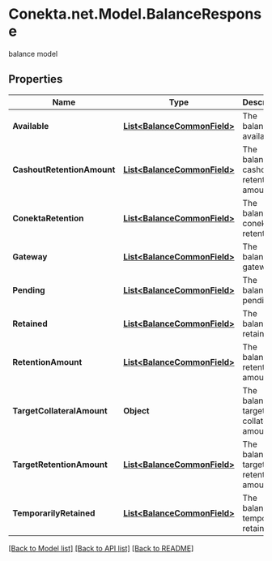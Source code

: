 # Conekta.net.Model.BalanceResponse
balance model

## Properties

Name | Type | Description | Notes
------------ | ------------- | ------------- | -------------
**Available** | [**List&lt;BalanceCommonField&gt;**](BalanceCommonField.md) | The balance&#39;s available | [optional] 
**CashoutRetentionAmount** | [**List&lt;BalanceCommonField&gt;**](BalanceCommonField.md) | The balance&#39;s cashout retention amount | [optional] 
**ConektaRetention** | [**List&lt;BalanceCommonField&gt;**](BalanceCommonField.md) | The balance&#39;s conekta retention | [optional] 
**Gateway** | [**List&lt;BalanceCommonField&gt;**](BalanceCommonField.md) | The balance&#39;s gateway | [optional] 
**Pending** | [**List&lt;BalanceCommonField&gt;**](BalanceCommonField.md) | The balance&#39;s pending | [optional] 
**Retained** | [**List&lt;BalanceCommonField&gt;**](BalanceCommonField.md) | The balance&#39;s retained | [optional] 
**RetentionAmount** | [**List&lt;BalanceCommonField&gt;**](BalanceCommonField.md) | The balance&#39;s retention amount | [optional] 
**TargetCollateralAmount** | **Object** | The balance&#39;s target collateral amount | [optional] 
**TargetRetentionAmount** | [**List&lt;BalanceCommonField&gt;**](BalanceCommonField.md) | The balance&#39;s target retention amount | [optional] 
**TemporarilyRetained** | [**List&lt;BalanceCommonField&gt;**](BalanceCommonField.md) | The balance&#39;s temporarily retained | [optional] 

[[Back to Model list]](../README.md#documentation-for-models) [[Back to API list]](../README.md#documentation-for-api-endpoints) [[Back to README]](../README.md)

